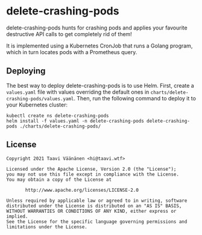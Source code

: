 # delete-crashing-pods

delete-crashing-pods hunts for crashing pods and applies your favourite
destructive API calls to get completely rid of them!

It is implemented using a Kubernetes CronJob that runs a Golang
program, which in turn locates pods with a Prometheus query.

## Deploying

The best way to deploy delete-crashing-pods is to use Helm. First,
create a `values.yaml` file with values overriding the default ones in
`charts/delete-crashing-pods/values.yaml`. Then, run the following
command to deploy it to your Kubernetes cluster:

```shell
kubectl create ns delete-crashing-pods
helm install -f values.yaml -n delete-crashing-pods delete-crashing-pods ./charts/delete-crashing-pods/
```

## License

```
Copyright 2021 Taavi Väänänen <hi@taavi.wtf>

Licensed under the Apache License, Version 2.0 (the "License");
you may not use this file except in compliance with the License.
You may obtain a copy of the License at

       http://www.apache.org/licenses/LICENSE-2.0

Unless required by applicable law or agreed to in writing, software
distributed under the License is distributed on an "AS IS" BASIS,
WITHOUT WARRANTIES OR CONDITIONS OF ANY KIND, either express or implied.
See the License for the specific language governing permissions and
limitations under the License.
```
